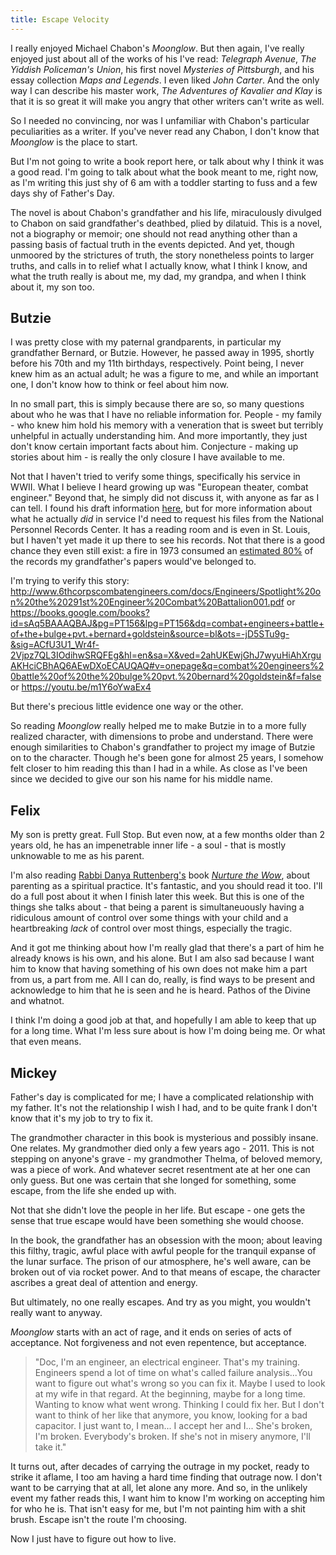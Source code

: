 ```yaml
---
title: Escape Velocity
---
```


I really enjoyed Michael Chabon's *Moonglow*. But then again, I've really enjoyed just about all of the works of his I've read: *Telegraph Avenue*, *The Yiddish Policeman's Union*, his first novel *Mysteries of Pittsburgh*, and his essay collection *Maps and Legends*.  I even liked *John Carter*. And the only way I can describe his master work, *The Adventures of Kavalier and Klay* is that it is so great it will make you angry that other writers can't write as well. 

So I needed no convincing, nor was I unfamiliar with Chabon's particular peculiarities as a writer. If you've never read any Chabon, I don't know that *Moonglow* is the place to start. 

But I'm not going to write a book report here, or talk about why I think it was a good read. I'm going to talk about what the book meant to me, right now, as I'm writing this just shy of 6 am with a toddler starting to fuss and a few days shy of Father's Day.

The novel is about Chabon's grandfather and his life, miraculously divulged to Chabon on said grandfather's deathbed, plied by dilatuid. This is a novel, not a biography or memoir; one should not read anything other than a passing basis of factual truth in the events depicted. And yet, though unmoored by the strictures of truth, the story nonetheless points to larger truths, and calls in to relief what I actually know, what I think I know, and what the truth really is about me, my dad, my grandpa, and when I think about it, my son too. 

## Butzie
I was pretty close with my paternal grandparents, in particular my grandfather Bernard, or Butzie. However, he passed away in 1995, shortly before his 70th and my 11th birthdays, respectively. Point being, I never knew him as an actual adult; he was a figure to me, and while an important one, I don't know how to think or feel about him now. 

In no small part, this is simply because there are so, so many questions about who he was that I have no reliable information for. People - my family - who knew him hold his memory with a veneration that is sweet but terribly unhelpful in actually understanding him. And more importantly, they just don't know certain important facts about him.  Conjecture - making up stories about him - is really the only closure I have available to me. 

Not that I haven't tried to verify some things, specifically his service in WWII. What I believe I heard growing up was "European theater, combat engineer." Beyond that, he simply did not discuss it, with anyone as far as I can tell.  I found his draft information [here](https://aad.archives.gov/aad/record-detail.jsp?dt=893&mtch=3&cat=all&tf=F&q=Goldstein%2C+Bernard+A&bc=&rpp=10&pg=1&rid=6797802&rlst=6537307,6797802,7991365), but for more information about what he actually _did_ in service I'd need to request his files from the National Personnel Records Center. It has a reading room and is even in St. Louis, but I haven't yet made it up there to see his records.  Not that there is a good chance they even still exist: a fire in 1973 consumed an [estimated 80%](https://www.archives.gov/personnel-records-center/fire-1973) of the records my grandfather's papers would've belonged to. 

I'm trying to verify this story:
http://www.6thcorpscombatengineers.com/docs/Engineers/Spotlight%20on%20the%20291st%20Engineer%20Combat%20Battalion001.pdf
or 
https://books.google.com/books?id=sAq5BAAAQBAJ&pg=PT156&lpg=PT156&dq=combat+engineers+battle+of+the+bulge+pvt.+bernard+goldstein&source=bl&ots=-jD5STu9g-&sig=ACfU3U1_Wr4f-2Vjpz7QL3IOdihwSRQFEg&hl=en&sa=X&ved=2ahUKEwjGhJ7wyuHiAhXrguAKHciCBhAQ6AEwDXoECAUQAQ#v=onepage&q=combat%20engineers%20battle%20of%20the%20bulge%20pvt.%20bernard%20goldstein&f=false
or
https://youtu.be/m1Y6oYwaEx4

But there's precious little evidence one way or the other. 

So reading *Moonglow* really helped me to make Butzie in to a more fully realized character, with dimensions to probe and understand. There were enough similarities to Chabon's grandfather to project my image of Butzie on to the character.  Though he's been gone for almost 25 years, I somehow felt closer to him reading this than I had in a while. As close as I've been since we decided to give our son his name for his middle name. 

## Felix
My son is pretty great. Full Stop. But even now, at a few months older than 2 years old, he has an impenetrable inner life - a soul - that is mostly unknowable to me as his parent. 

I'm also reading  [Rabbi Danya Ruttenberg's](https://twitter.com/TheRaDR) book *[Nurture the Wow](https://www.amazon.com/Nurture-Wow-Spirituality-Frustration-Desperation/dp/1250064945)*, about parenting as a spiritual practice. It's fantastic, and you should read it too. I'll do a full post about it when I finish later this week. But this is one of the things she talks about - that being a parent is simultaneuously having a ridiculous amount of control over some things with your child and a heartbreaking _lack_ of control over most things, especially the tragic. 

And it got me thinking about how I'm really glad that there's a part of him he already knows is his own, and his alone. But I am also sad because I want him to know that having something of his own does not make him a part from us, a part from me. All I can do, really, is find ways to be present and acknowledge to him that he is seen and he is heard. Pathos of the Divine and whatnot. 

I think I'm doing a good job at that, and hopefully I am able to keep that up for a long time. What I'm less sure about is how I'm doing being me. Or what that even means. 

## Mickey
Father's day is complicated for me; I have a complicated relationship with my father. It's not the relationship I wish I had, and to be quite frank I don't know that it's my job to try to fix it.

The grandmother character in this book is mysterious and possibly insane. One relates.  My grandmother died only a few years ago - 2011.  This is not stepping on anyone's grave - my grandmother Thelma, of beloved memory, was a piece of work. And whatever secret resentment ate at her one can only guess. But one was certain that she longed for something, some escape, from the life she ended up with. 

Not that she didn't love the people in her life. But escape - one gets the sense that true escape would have been something she would choose. 

In the book, the grandfather has an obsession with the moon; about leaving this filthy, tragic, awful place with awful people for the tranquil expanse of the lunar surface. The prison of our atmosphere, he's well aware, can be broken out of via rocket power. And to that means of escape, the character ascribes a great deal of attention and energy. 

But ultimately, no one really escapes.  And try as you might, you wouldn't really want to anyway. 

*Moonglow* starts with an act of rage, and it ends on series of acts of acceptance. Not forgiveness and not even repentence, but acceptance. 

> "Doc, I'm an engineer, an electrical engineer. That's my training. Engineers spend a lot of time on what's called failure analysis...You want to figure out what's wrong so you can fix it. Maybe I used to look at my wife in that regard. At the beginning, maybe for a long time. Wanting to know what went wrong. Thinking I could fix her. But I don't want to think of her like that anymore, you know, looking for a bad capacitor. I just want to, I mean... I accept her and I... She's broken, I'm broken. Everybody's broken. If she's not in misery anymore, I'll take it."

It turns out, after decades of carrying the outrage in my pocket, ready to strike it aflame, I too am having a hard time finding that outrage now. I don't want to be carrying that at all, let alone any more.  And so, in the unlikely event my father reads this, I want him to know I'm working on accepting him for who he is. That isn't easy for me, but I'm not painting him with a shit brush. Escape isn't the route I'm choosing. 

Now I just have to figure out how to live.